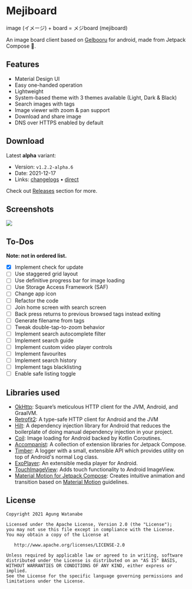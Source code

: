 # Mejiboard

image (イメージ) + board = メジboard (mejiboard)

An image board client based on [Gelbooru](https://gelbooru.com) for android, made from Jetpack Compose 🚀.

## Features
- Material Design UI
- Easy one-handed operation
- Lightweight
- System-based theme with 3 themes available (Light, Dark & Black)
- Search images with tags
- Image viewer with zoom & pan support
- Download and share image
- DNS over HTTPS enabled by default

## Download
Latest **alpha** variant:
- Version: `v1.2.2-alpha.6`
- Date: 2021-12-17
- Links: [changelogs](https://github.com/uragiristereo/Mejiboard/releases/tag/v1.2.2-alpha.6) • [direct](https://github.com/uragiristereo/Mejiboard/releases/download/v1.2.2-alpha.6/Mejiboard_v1.2.2-alpha.6.apk)

Check out [Releases](https://github.com/uragiristereo/Mejiboard/releases) section for more.

## Screenshots
<img src="https://github.com/uragiristereo/Mejiboard/raw/main/app-alpha/screenshots.jpg">

## To-Dos
**Note: not in ordered list.**
- [x] Implement check for update
- [ ] Use staggered grid layout
- [ ] Use definitive progress bar for image loading
- [ ] Use Storage Access Framework (SAF)
- [ ] Change app icon
- [ ] Refactor the code
- [ ] Join home screen with search screen
- [ ] Back press returns to previous browsed tags instead exiting
- [ ] Generate filename from tags
- [ ] Tweak double-tap-to-zoom behavior
- [ ] Implement search autocomplete filter
- [ ] Implement search guide
- [ ] Implement custom video player controls
- [ ] Implement favourites
- [ ] Implement search history
- [ ] Implement tags blacklisting
- [ ] Enable safe listing toggle

## Libraries used
- [OkHttp](https://github.com/square/okhttp): Square’s meticulous HTTP client for the JVM, Android, and GraalVM.
- [Retrofit2](https://github.com/square/retrofit): A type-safe HTTP client for Android and the JVM
- [Hilt](https://developer.android.com/training/dependency-injection/hilt-android): A dependency injection library for Android that reduces the boilerplate of doing manual dependency injection in your project.
- [Coil](https://github.com/coil-kt/coil): Image loading for Android backed by Kotlin Coroutines.
- [Accompanist](https://github.com/google/accompanist): A collection of extension libraries for Jetpack Compose.
- [Timber](https://github.com/JakeWharton/timber): A logger with a small, extensible API which provides utility on top of Android's normal Log class.
- [ExoPlayer](https://github.com/google/ExoPlayer): An extensible media player for Android.
- [TouchImageView](https://github.com/MikeOrtiz/TouchImageView): Adds touch functionality to Android ImageView.
- [Material Motion for Jetpack Compose](https://github.com/fornewid/material-motion-compose): Creates intuitive animation and transition based on [Material Motion](https://material.io/design/motion/the-motion-system.html) guidelines.

## License
    Copyright 2021 Agung Watanabe

    Licensed under the Apache License, Version 2.0 (the "License");
    you may not use this file except in compliance with the License.
    You may obtain a copy of the License at

       http://www.apache.org/licenses/LICENSE-2.0

    Unless required by applicable law or agreed to in writing, software
    distributed under the License is distributed on an "AS IS" BASIS,
    WITHOUT WARRANTIES OR CONDITIONS OF ANY KIND, either express or implied.
    See the License for the specific language governing permissions and
    limitations under the License.
